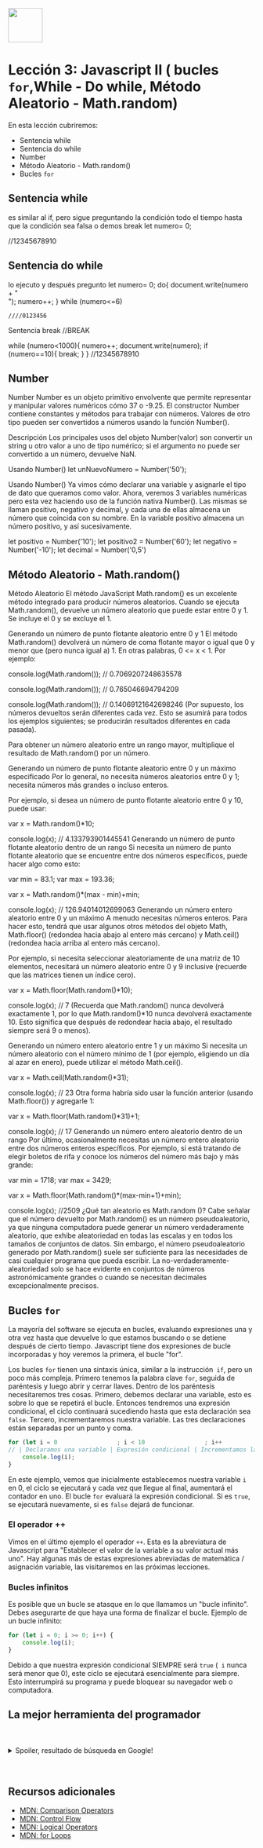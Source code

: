 <img  src='../logo.png' height='70px'>

# Lección 3: Javascript II ( bucles `for`,While - Do while, Método Aleatorio - Math.random)

En esta lección cubriremos:

* Sentencia while 
* Sentencia do while
* Number
* Método Aleatorio - Math.random()
* Bucles `for`


## Sentencia while 
es similar al if, pero sigue preguntando la condición todo el tiempo hasta que la condición sea falsa o demos break
let numero= 0;


//12345678910


##  Sentencia do while
lo ejecuto y después pregunto
let numero= 0;
do{
    document.write(numero + "<br>");
    numero++;
    }
    while (numero<=6)
    
    ////0123456
Sentencia break
//BREAK

while (numero<1000){
    numero++;
    document.write(numero);
    if (numero==10){
        break;
    }
}
//12345678910

## Number
Number
Number es un objeto primitivo envolvente que permite representar y manipular valores numéricos cómo 37 o -9.25. El constructor Number contiene constantes y métodos para trabajar con números. Valores de otro tipo pueden ser convertidos a números usando la función Number().

Descripción
Los principales usos del objeto Number(valor) son convertir un string u otro valor a uno de tipo numérico; si el argumento no puede ser convertido a un número, devuelve NaN.

Usando Number()
let unNuevoNumero = Number('50');

Usando Number()
Ya vimos cómo declarar una variable y asignarle el tipo de dato que queramos como valor. Ahora, 
veremos 3 variables numéricas pero esta vez haciendo uso de la función nativa Number(). 
Las mismas se llaman positivo, negativo y decimal, y cada una de ellas almacena un número que coincida con su nombre. En la variable positivo almacena un número positivo, y así sucesivamente.

let positivo = Number('10');
let positivo2 = Number('60');
let negativo = Number('-10');
let decimal = Number('0,5')

## Método Aleatorio - Math.random()
Método Aleatorio
El método JavaScript Math.random() es un excelente método integrado para producir números aleatorios. Cuando se ejecuta Math.random(), devuelve un número aleatorio que puede estar entre 0 y 1. Se incluye el 0 y se excluye el 1.

Generando un número de punto flotante aleatorio entre 0 y 1
El método Math.random() devolverá un número de coma flotante mayor o igual que 0 y menor que (pero nunca igual a) 1. En otras palabras, 0 <= x < 1. Por ejemplo:

console.log(Math.random());
// 0.7069207248635578

console.log(Math.random());
// 0.765046694794209

console.log(Math.random());
// 0.14069121642698246
(Por supuesto, los números devueltos serán diferentes cada vez. Esto se asumirá para todos los ejemplos siguientes; se producirán resultados diferentes en cada pasada).

Para obtener un número aleatorio entre un rango mayor, multiplique el resultado de Math.random() por un número.

Generando un número de punto flotante aleatorio entre 0 y un máximo especificado
Por lo general, no necesita números aleatorios entre 0 y 1; necesita números más grandes o incluso enteros.

Por ejemplo, si desea un número de punto flotante aleatorio entre 0 y 10, puede usar:

var x = Math.random()*10;

console.log(x);
// 4.133793901445541
Generando un número de punto flotante aleatorio dentro de un rango
Si necesita un número de punto flotante aleatorio que se encuentre entre dos números específicos, puede hacer algo como esto:

var min = 83.1;
var max = 193.36;

var x = Math.random()*(max - min)+min;

console.log(x);
// 126.94014012699063
Generando un número entero aleatorio entre 0 y un máximo
A menudo necesitas números enteros. Para hacer esto, tendrá que usar algunos otros métodos del objeto Math, Math.floor() (redondea hacia abajo al entero más cercano) y Math.ceil() (redondea hacia arriba al entero más cercano).

Por ejemplo, si necesita seleccionar aleatoriamente de una matriz de 10 elementos, necesitará un número aleatorio entre 0 y 9 inclusive (recuerde que las matrices tienen un índice cero).

var x = Math.floor(Math.random()*10);

console.log(x);
// 7
(Recuerda que Math.random() nunca devolverá exactamente 1, por lo que Math.random()*10 nunca devolverá exactamente 10. Esto significa que después de redondear hacia abajo, el resultado siempre será 9 o menos).

Generando un número entero aleatorio entre 1 y un máximo
Si necesita un número aleatorio con el número mínimo de 1 (por ejemplo, eligiendo un día al azar en enero), puede utilizar el método Math.ceil().

var x = Math.ceil(Math.random()*31);

console.log(x);
// 23
Otra forma habría sido usar la función anterior (usando Math.floor()) y agregarle 1:

var x = Math.floor(Math.random()*31)+1;

console.log(x);
// 17
Generando un número entero aleatorio dentro de un rango
Por último, ocasionalmente necesitas un número entero aleatorio entre dos números enteros específicos. Por ejemplo, si está tratando de elegir boletos de rifa y conoce los números del número más bajo y más grande:

var min = 1718;
var max = 3429;

var x = Math.floor(Math.random()*(max-min+1)+min);

console.log(x);
//2509
¿Qué tan aleatorio es Math.random ()?
Cabe señalar que el número devuelto por Math.random() es un número pseudoaleatorio, ya que ninguna computadora puede generar un número verdaderamente aleatorio, que exhibe aleatoriedad en todas las escalas y en todos los tamaños de conjuntos de datos. Sin embargo, el número pseudoaleatorio generado por Math.random() suele ser suficiente para las necesidades de casi cualquier programa que pueda escribir. La no-verdaderamente-aleatoriedad solo se hace evidente en conjuntos de números astronómicamente grandes o cuando se necesitan decimales excepcionalmente precisos.

## Bucles `for`

La mayoría del software se ejecuta en bucles, evaluando expresiones una y otra vez hasta que devuelve lo que estamos buscando o se detiene después de cierto tiempo. Javascript tiene dos expresiones de bucle incorporadas y hoy veremos la primera, el bucle "for".

Los bucles `for` tienen una sintaxis única, similar a la instrucción` if`, pero un poco más compleja. Primero tenemos la palabra clave `for`, seguida de paréntesis y luego abrir y cerrar llaves. Dentro de los paréntesis necesitaremos tres cosas. Primero, debemos declarar una variable, esto es sobre lo que se repetirá el bucle. Entonces tendremos una expresión condicional, el ciclo continuará sucediendo hasta que esta declaración sea `false`. Tercero, incrementaremos nuestra variable. Las tres declaraciones están separadas por un punto y coma.

```javascript
for (let i = 0                 ; i < 10                 ; i++          ) {
// | Declaramos una variable | Expresión condicional | Incrementamos la variable |
    console.log(i);
}
```

En este ejemplo, vemos que inicialmente establecemos nuestra variable `i` en 0, el ciclo se ejecutará y cada vez que llegue al final, aumentará el contador en uno. El bucle `for` evaluará la expresión condicional. Si es `true`, se ejecutará nuevamente, si es `false` dejará de funcionar.

### El operador ++

Vimos en el último ejemplo el operador `++`. Esta es la abreviatura de Javascript para "Establecer el valor de la variable a su valor actual más uno". Hay algunas más de estas expresiones abreviadas de matemática / asignación variable, las visitaremos en las próximas lecciones.

### Bucles infinitos

Es posible que un bucle se atasque en lo que llamamos un "bucle infinito". Debes asegurarte de que haya una forma de finalizar el bucle. Ejemplo de un bucle infinito:

```javascript
for (let i = 0; i >= 0; i++) {
    console.log(i);
}
```

Debido a que nuestra expresión condicional SIEMPRE será `true` (` i` nunca será menor que 0), este ciclo se ejecutará esencialmente para siempre. Esto interrumpirá su programa y puede bloquear su navegador web o computadora.


## La mejor herramienta del programador


<br>
<br>
<details>
    <summary>Spoiler, resultado de búsqueda en Google!</summary>
    <a href="https://developer.mozilla.org/es/docs/Web/JavaScript/Reference/Statements/switch">MDN : Switch</a>
    <br>
    <a href="https://developer.mozilla.org/es/docs/Web/JavaScript/Reference/Statements/do...while">MDN : Do While</a>
</details>
<br>
<br>



## Recursos adicionales

* [MDN: Comparison Operators](https://developer.mozilla.org/en-US/docs/Web/JavaScript/Reference/Operators/Comparison_Operators)
* [MDN: Control Flow](https://developer.mozilla.org/en-US/docs/Web/JavaScript/Reference/Statements/if...else)
* [MDN: Logical Operators](https://developer.mozilla.org/en-US/docs/Web/JavaScript/Reference/Operators/Logical_Operators)
* [MDN: for Loops](https://developer.mozilla.org/en-US/docs/Web/JavaScript/Reference/Statements/for)
